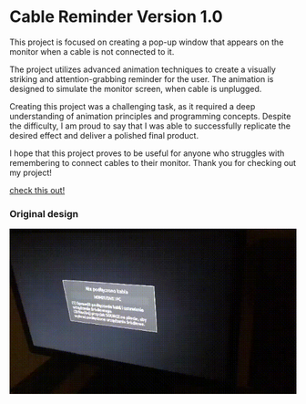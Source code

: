 # Cable Reminder Version 1.0

This project is focused on creating a pop-up window that appears on the monitor when a cable is not connected to it.

The project utilizes advanced animation techniques to create a visually striking and attention-grabbing reminder for the user. The animation is designed to simulate the monitor screen, when cable is unplugged.

Creating this project was a challenging task, as it required a deep understanding of animation principles and programming concepts. Despite the difficulty, I am proud to say that I was able to successfully replicate the desired effect and deliver a polished final product.

I hope that this project proves to be useful for anyone who struggles with remembering to connect cables to their monitor. Thank you for checking out my project!

[check this out!](https://kacperkwinta.github.io/Cable-Reminder/)

### Original design

![alt text](project-design.gif)
